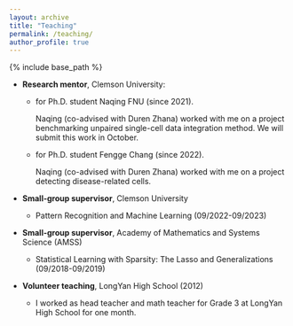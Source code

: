 ```yaml
---
layout: archive
title: "Teaching"
permalink: /teaching/
author_profile: true
---
```


{% include base_path %}

<!-- 下面是静态的 Markdown 列表 -->
- **Research mentor**, Clemson University:

  - for Ph.D. student Naqing FNU (since 2021).

    Naqing (co-advised with Duren Zhana) worked with me on a project benchmarking unpaired single-cell data integration method. We will submit this work in October.

  - for Ph.D. student Fengge Chang (since 2022).

     Naqing (co-advised with Duren Zhana) worked with me on a project detecting disease-related cells. 

- **Small-group supervisor**, Clemson University

  -  Pattern Recognition and Machine Learning (09/2022-09/2023)

- **Small-group supervisor**, Academy of Mathematics and Systems Science (AMSS)

  - Statistical Learning with Sparsity: The Lasso and Generalizations (09/2018-09/2019)

- **Volunteer teaching**, LongYan High School (2012)

  - I worked as head teacher and math teacher for Grade 3 at LongYan High School for one month.